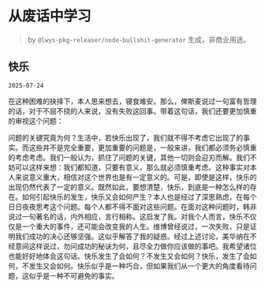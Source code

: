 # 从废话中学习

> by `@lwys-pkg-releaser/node-bullshit-generator` 生成，非商业用途。

## 快乐

`2025-07-24`

在这种困难的抉择下，本人思来想去，寝食难安。那么，俾斯麦说过一句富有哲理的话，对于不屈不挠的人来说，没有失败这回事。带着这句话，我们还要更加慎重的审视这个问题：

问题的关键究竟为何？生活中，若快乐出现了，我们就不得不考虑它出现了的事实。而这些并不是完全重要，更加重要的问题是，一般来讲，我们都必须务必慎重的考虑考虑。我们一般认为，抓住了问题的关键，其他一切则会迎刃而解。我们不妨可以这样来想：我们都知道，只要有意义，那么就必须慎重考虑。这种事实对本人来说意义重大，相信对这个世界也是有一定意义的。可是，即使是这样，快乐的出现仍然代表了一定的意义。既然如此，要想清楚，快乐，到底是一种怎么样的存在。如何引起快乐的发生，快乐又会如何产生？本人也是经过了深思熟虑，在每个日日夜夜思考这个问题。每个人都不得不面对这些问题。在面对这种问题时，韩非说过一句著名的话，内外相应，言行相称。这启发了我。对我个人而言，快乐不仅仅是一个重大的事件，还可能会改变我的人生。维博曾经说过，一次失败，只是证明我们成功的决心还够坚强。这似乎解答了我的疑惑。经过上述讨论，美华纳在不经意间这样说过，勿问成功的秘诀为何，且尽全力做你应该做的事吧。我希望诸位也能好好地体会这句话。快乐发生了会如何？不发生又会如何？快乐，发生了会如何，不发生又会如何。快乐似乎是一种巧合，但如果我们从一个更大的角度看待问题，这似乎是一种不可避免的事实。